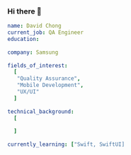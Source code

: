 ### Hi there 👋

<!--
**ChongDavidG/ChongDavidG** is a ✨ _special_ ✨ repository because its `README.md` (this file) appears on your GitHub profile.

Here are some ideas to get you started:

- 🔭 I’m currently working on ...
- 🌱 I’m currently learning ...
- 👯 I’m looking to collaborate on ...
- 🤔 I’m looking for help with ...
- 💬 Ask me about ...
- 📫 How to reach me: ...
- 😄 Pronouns: ...
- ⚡ Fun fact: ...
-->

```yaml
name: David Chong
current_job: QA Engineer
education:
 
company: Samsung
 
fields_of_interest:
  [
   "Quality Assurance",
   "Mobile Development",
   "UX/UI"
  ]
  
technical_background:
  [
  
  ]
  
currently_learning: ["Swift, SwiftUI]
```

